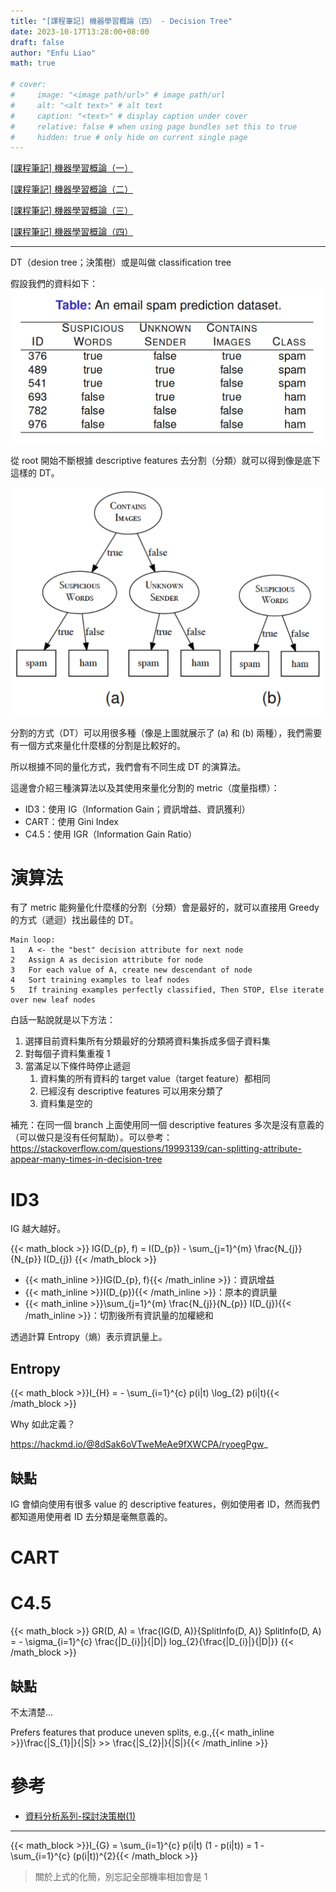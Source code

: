 ```yaml
---
title: "[課程筆記] 機器學習概論（四） - Decision Tree"
date: 2023-10-17T13:28:00+08:00
draft: false
author: "Enfu Liao"
math: true

# cover:
#     image: "<image path/url>" # image path/url
#     alt: "<alt text>" # alt text
#     caption: "<text>" # display caption under cover
#     relative: false # when using page bundles set this to true
#     hidden: true # only hide on current single page
---
```


[[課程筆記] 機器學習概論（一）](../2023-10-03-ml-01/)

[[課程筆記] 機器學習概論（二）](../2023-10-03-ml-02/)

[[課程筆記] 機器學習概論（三）](../2023-10-03-ml-03/)

[[課程筆記] 機器學習概論（四）](../2023-10-17-ml-04/)

---

DT（desion tree；決策樹）或是叫做 classification tree

假設我們的資料如下：
![](./Screenshot%20from%202023-10-17%2014-05-52.png)

從 root 開始不斷根據 descriptive features 去分割（分類）就可以得到像是底下這樣的 DT。

![](./Screenshot%20from%202023-10-17%2014-07-21.png)

分割的方式（DT）可以用很多種（像是上圖就展示了 (a) 和 (b) 兩種），我們需要有一個方式來量化什麼樣的分割是比較好的。

所以根據不同的量化方式，我們會有不同生成 DT 的演算法。

這邊會介紹三種演算法以及其使用來量化分割的 metric（度量指標）：
- ID3：使用 IG（Information Gain；資訊增益、資訊獲利）
- CART：使用 Gini Index
- C4.5：使用 IGR（Information Gain Ratio）

# 演算法

有了 metric 能夠量化什麼樣的分割（分類）會是最好的，就可以直接用 Greedy 的方式（遞迴）找出最佳的 DT。
```
Main loop:
1   A <- the "best" decision attribute for next node
2   Assign A as decision attribute for node
3   For each value of A, create new descendant of node
4   Sort training examples to leaf nodes
5   If training examples perfectly classified, Then STOP, Else iterate over new leaf nodes

```

白話一點說就是以下方法：
1. 選擇目前資料集所有分類最好的分類將資料集拆成多個子資料集
2. 對每個子資料集重複 1
3. 當滿足以下條件時停止遞迴
    1. 資料集的所有資料的 target value（target feature）都相同
    2. 已經沒有 descriptive features 可以用來分類了
    3. 資料集是空的

補充：在同一個 branch 上面使用同一個 descriptive features 多次是沒有意義的（可以做只是沒有任何幫助）。可以參考：https://stackoverflow.com/questions/19993139/can-splitting-attribute-appear-many-times-in-decision-tree


# ID3
IG 越大越好。

{{< math_block >}}
IG(D_{p}, f) = I(D_{p}) - \sum_{j=1}^{m} \frac{N_{j}}{N_{p}} I(D_{j}) 
{{< /math_block >}}

- {{< math_inline >}}IG(D_{p}, f){{< /math_inline >}}：資訊增益
- {{< math_inline >}}I(D_{p}){{< /math_inline >}}：原本的資訊量
- {{< math_inline >}}\sum_{j=1}^{m} \frac{N_{j}}{N_{p}} I(D_{j}){{< /math_inline >}}：切割後所有資訊量的加權總和

透過計算 Entropy（熵）表示資訊量上。

## Entropy

{{< math_block >}}I_{H} = - \sum_{i=1}^{c} p(i|t) \log_{2} p(i|t){{< /math_block >}}

Why 如此定義？

https://hackmd.io/@8dSak6oVTweMeAe9fXWCPA/ryoegPgw_

## 缺點

IG 會傾向使用有很多 value 的 descriptive features，例如使用者 ID，然而我們都知道用使用者 ID 去分類是毫無意義的。

# CART


# C4.5

{{< math_block >}}
GR(D, A) = \frac{IG(D, A)}{SplitInfo(D, A)}
SplitInfo(D, A) = - \sigma_{i=1}^{c} \frac{|D_{i}|}{|D|} log_{2}{\frac{|D_{i}|}{|D|}}
{{< /math_block >}}

## 缺點

不太清楚...

Prefers features that produce uneven splits, e.g.,{{< math_inline >}}\frac{|S_{1}|}{|S|} >> \frac{|S_{2}|}{|S|}{{< /math_inline >}}



# 參考
- [資料分析系列-探討決策樹(1)](https://medium.com/%E4%BC%81%E9%B5%9D%E4%B9%9F%E6%87%82%E7%A8%8B%E5%BC%8F%E8%A8%AD%E8%A8%88/%E8%B3%87%E6%96%99%E5%88%86%E6%9E%90%E7%B3%BB%E5%88%97-%E6%8E%A2%E8%A8%8E%E6%B1%BA%E7%AD%96%E6%A8%B9-1-1cc354484559)


---

{{< math_block >}}I_{G} = \sum_{i=1}^{c} p(i|t) (1 - p(i|t)) = 1 - \sum_{i=1}^{c} (p(i|t))^{2}{{< /math_block >}}

> 關於上式的化簡，別忘記全部機率相加會是 1
